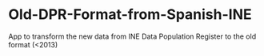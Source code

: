 # Old-DPR-Format-from-Spanish-INE
App to transform the new data from INE Data Population Register to the old format (<2013)
